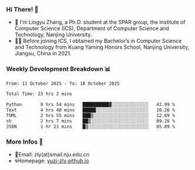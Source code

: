 ### Hi There! 👋 
- 🐳 I'm Lingyu Zhang, a Ph.D. student at the SPAR group, the Institute of Computer Science (ICS), Department of Computer Science and Technology, Nanjing University.
- 🧑‍🎓 Before joining ICS, I obtained my Bachelor’s in Computer Science and Technology from Kuang Yaming Honors School, Nanjing University, Jiangsu, China in 2021.

### Weekly Development Breakdown :bar_chart:

<!--START_SECTION:waka-->

```txt
From: 11 October 2025 - To: 18 October 2025

Total Time: 23 hrs 2 mins

Python       9 hrs 54 mins   ██████████▓░░░░░░░░░░░░░░   42.99 %
Text         4 hrs 40 mins   █████░░░░░░░░░░░░░░░░░░░░   20.26 %
TOML         2 hrs 55 mins   ███▒░░░░░░░░░░░░░░░░░░░░░   12.69 %
sh           2 hrs 7 mins    ██▒░░░░░░░░░░░░░░░░░░░░░░   09.26 %
JSON         1 hr 21 mins    █▒░░░░░░░░░░░░░░░░░░░░░░░   05.89 %
```

<!--END_SECTION:waka-->

<!--
### Github Contributions :octocat:

![](https://raw.githubusercontent.com/yuzi-zly/yuzi-zly/output/github-contribution-grid-snake.svg)              
-->

### More Infos 📖

- 📧Email: zly(at)smail.nju.edu.cn
- 🌀Homepage: [yuzi-zly.github.io](https://yuzi-zly.github.io/)
